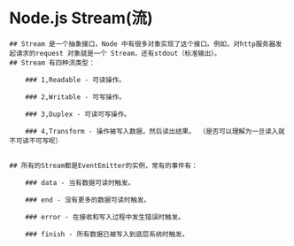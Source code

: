 # Node.js Stream(流)
    ## Stream 是一个抽象接口，Node 中有很多对象实现了这个接口。例如，对http服务器发起请求的request 对象就是一个 Stream，还有stdout（标准输出）。
    ## Stream 有四种流类型：
        
        ### 1,Readable - 可读操作。
        
        ### 2,Writable - 可写操作。
        
        ### 3,Duplex - 可读可写操作。
        
        ### 4,Transform - 操作被写入数据，然后读出结果。 （是否可以理解为一旦读入就不可读不可写呢）

        
    ## 所有的Stream都是EventEmitter的实例，常有的事件有：
    
        ### data - 当有数据可读时触发。

        ### end - 没有更多的数据可读时触发。

        ### error - 在接收和写入过程中发生错误时触发。

        ### finish - 所有数据已被写入到底层系统时触发。

    
    